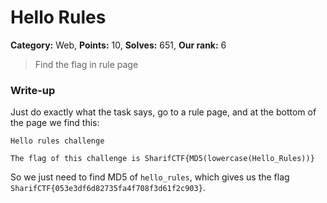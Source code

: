 Hello Rules
===
**Category:** Web, **Points:** 10, **Solves:** 651, **Our rank:** 6

> Find the flag in rule page

### Write-up

Just do exactly what the task says, go to a rule page, and at the bottom of the page we find this:


    Hello rules challenge

    The flag of this challenge is SharifCTF{MD5(lowercase(Hello_Rules))}


So we just need to find MD5 of `hello_rules`, which gives us the flag `SharifCTF{053e3df6d82735fa4f708f3d61f2c903}`. 
